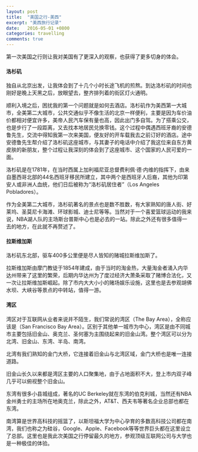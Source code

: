 ```yaml
---
layout: post
title:  "美国之行-美西"
excerpt: "美西旅行记录"
date:   2016-05-01 +0800
categories: travelling
comments: true
---
```

第一次美国之行则让我对美国有了更深入的观察，也获得了更多切身的体会。

#### 洛杉矶

独自从北京出发，让我体会到了十几个小时长途飞机的煎熬。到达洛杉矶的时间也刚好是晚上天黑之后，放眼望去，整齐排列着的街区灯火通明。

顺利入境之后，困扰我的第一个问题就是如何去酒店。洛杉矶作为美西第一大城市，全美第二大城市，公共交通似乎不像生活的北京一样便利，主要是因为车价油价都相对便宜许多，美帝人民汽车保有量也高，因此出门多自驾。为了搭乘公交，也是步行了一段距离，又去找本地居民兑换零钱。这个过程中偶遇西班牙裔的安德鲁先生，交流中得知我第一次来美国，便友好的开车载我去之前订好的酒店。途中安德鲁先生帮介绍了洛杉矶这座城市，与其妻子的电话中介绍了我这位来自东方黄皮肤的新朋友，整个过程让我深刻的体会到了这座城市、这个国家的人民可爱的一面。

洛杉矶是在1781年，在当时西属上加利福尼亚总督费利佩·德·内维的指挥下，由来自墨西哥北部的44名西班牙移民所建立，其中两个是西班牙人后裔，其他为印第安人或非洲人血统，他们日后被称为“洛杉矶居住者”（Los Angeles Pobladores）。

作为全美第二大城市，洛杉矶著名的景点也是数不胜数，有大家熟知的唐人街、好莱坞、圣莫尼卡海滩、环球影城、迪士尼等等。当然对于一个喜爱篮球运动的我来说，NBA湖人队的主场斯台普斯中心也是必去的一站。除此之外还有很多值得一去的地方，在此就不再赘述了。

#### 拉斯维加斯

洛杉矶东北部，驱车400多公里便是尽人皆知的赌城拉斯维加斯了。

拉斯维加斯由摩门教徒于1854年建成，由于当时的淘金热，大量淘金者涌入内华达州带来了这里的繁荣，后期内华达州为了度过经济大萧条采取了赌博合法化，又一次让拉斯维加斯崛起。除了市内大大小小的赌场娱乐设施，这里也是去参观胡佛水坝、大峡谷等景点的中转站，值得一游。


#### 湾区

湾区对于互联网从业者来说并不陌生，我们常说的湾区（The Bay Area），全称应该是（San Francisco Bay Area）。区别于其他单一城市为中心，湾区是由不同城市主要包括旧金山、奥克兰、圣何塞为主围绕起来的旧金山湾。整个湾区可以分为北湾、旧金山、东湾、半岛、南湾。

北湾有我们熟知的金门大桥，它连接着旧金山与北湾区域，金门大桥也是唯一连接道路。

旧金山长久以来都是湾区主要的人口聚集地，由于占地面积不大，登上市内双子峰几乎可以俯视整个旧金山。

东湾有很多小县城组成，著名的UC Berkeley就在东湾的伯克利城，当然还有NBA金州勇士的主场所在地奥克兰，除此之外，AT&T、西夫韦等著名企业总部也都在东湾。

南湾算是世界高科技的摇篮了，以斯坦福大学为中心孕育的多数高科技公司都在南湾，我们也称之为硅谷，Google、Apple、Facebook等等世界巨头都在这里设立了总部。这里也是我此次美国之行停留最久的地方，参观顶级互联网公司与大学也是一种极佳的体验。
